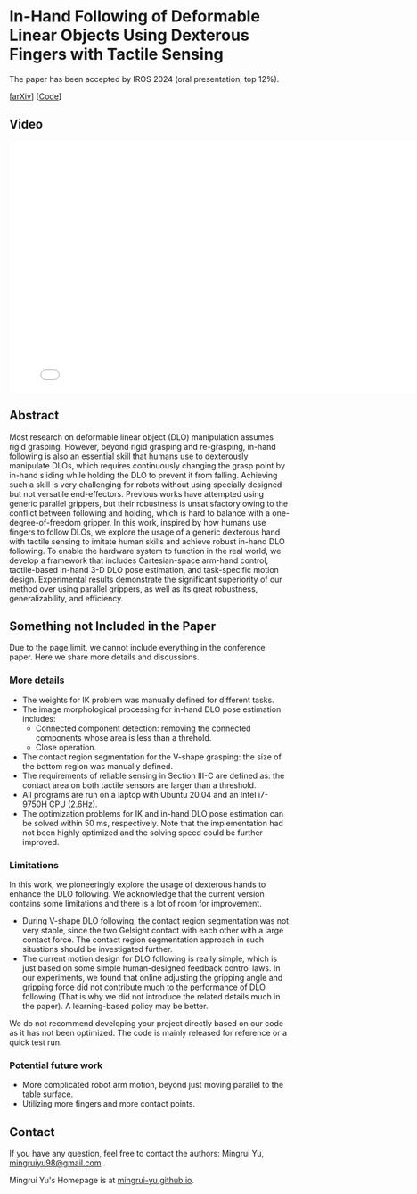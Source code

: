 # In-Hand Following of Deformable Linear Objects Using Dexterous Fingers with Tactile Sensing

The paper has been accepted by IROS 2024 (oral presentation, top 12%).

[[arXiv](https://arxiv.org/abs/2403.12676)] [[Code](https://github.com/Mingrui-Yu/DLO_following)]

## Video

<p align="center">
<iframe width="800" height="450" src="./video.mp4" title="24_DLO_Following" frameborder="0" allow="accelerometer; autoplay; clipboard-write; encrypted-media; gyroscope; picture-in-picture" allowfullscreen> </iframe>
</p>

## Abstract

Most research on deformable linear object (DLO) manipulation assumes rigid grasping. However, beyond rigid grasping and re-grasping, in-hand following is also an essential skill that humans use to dexterously manipulate DLOs, which requires continuously changing the grasp point by in-hand sliding while holding the DLO to prevent it from falling. Achieving such a skill is very challenging for robots without using specially designed but not versatile end-effectors.
Previous works have attempted using generic parallel grippers, but their robustness is unsatisfactory owing to the conflict between following and holding, which is hard to balance with a one-degree-of-freedom gripper.
In this work, inspired by how humans use fingers to follow DLOs, we explore the usage of a generic dexterous hand with tactile sensing to imitate human skills and achieve robust in-hand DLO following.
To enable the hardware system to function in the real world, we develop a framework that includes Cartesian-space arm-hand control, tactile-based in-hand 3-D DLO pose estimation, and task-specific motion design.
Experimental results demonstrate the significant superiority of our method over using parallel grippers, as well as its great robustness, generalizability, and efficiency.

## Something not Included in the Paper

Due to the page limit, we cannot include everything in the conference paper. Here we share more details and discussions.

### More details

- The weights for IK problem was manually defined for different tasks.
- The image morphological processing for in-hand DLO pose estimation includes:
  - Connected component detection: removing the connected components whose area is less than a threhold.
  - Close operation.
- The contact region segmentation for the V-shape grasping: the size of the bottom region was manually defined.
- The requirements of reliable sensing in Section III-C are defined as: the contact area on both tactile sensors are larger than a threshold.
- All programs are run on a laptop with Ubuntu 20.04 and an Intel i7-9750H CPU (2.6Hz).
- The optimization problems for IK and in-hand DLO pose estimation can be solved within 50 ms, respectively. Note that the implementation had not been highly optimized and the solving speed could be further improved.

### Limitations

In this work, we pioneeringly explore the usage of dexterous hands to enhance the DLO following. We acknowledge that the current version contains some limitations and there is a lot of room for improvement.

- During V-shape DLO following, the contact region segmentation was not very stable, since the two Gelsight contact with each other with a large contact force. The contact region segmentation approach in such situations should be investigated further.
- The current motion design for DLO following is really simple, which is just based on some simple human-designed feedback control laws. In our experiments, we found that online adjusting the gripping angle and gripping force did not contribute much to the performance of DLO following (That is why we did not introduce the related details much in the paper). A learning-based policy may be better.

We do not recommend developing your project directly based on our code as it has not been optimized. The code is mainly released for reference or a quick test run.

### Potential future work

- More complicated robot arm motion, beyond just moving parallel to the table surface.
- Utilizing more fingers and more contact points.

## Contact

If you have any question, feel free to contact the authors: Mingrui Yu, <mingruiyu98@gmail.com> .

Mingrui Yu's Homepage is at [mingrui-yu.github.io](https://mingrui-yu.github.io).
